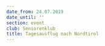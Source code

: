 ```yaml
---
date_from: 24.07.2019
date_until: ''
section: event
club: Seniorenklub
title: Tagesausflug nach Nordtirol
---
```


